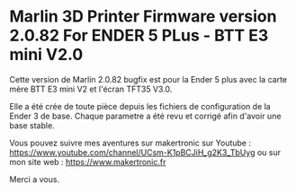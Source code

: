 # Marlin 3D Printer Firmware version 2.0.82 For ENDER 5 PLus - BTT E3 mini V2.0

Cette version de Marlin 2.0.82 bugfix est pour la Ender 5 plus avec la carte mère BTT E3 mini V2 et l'écran TFT35 V3.0. 

Elle a été crée de toute pièce depuis les fichiers de configuration de la Ender 3 de base. 
Chaque parametre a été revu et corrigé afin d'avoir une base stable. 

Vous pouvez suivre mes aventures sur makertronic sur Youtube :
https://www.youtube.com/channel/UCsm-K1pBCJiH_g2K3_TbUyg
ou sur mon site web : https://www.makertronic.fr

Merci a vous.